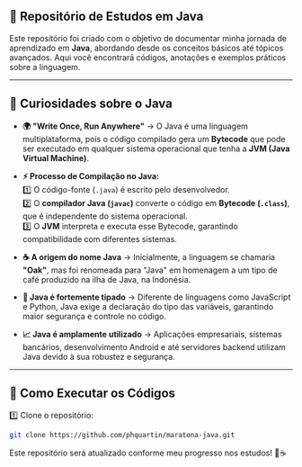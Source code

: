 ## 📌 Repositório de Estudos em Java

Este repositório foi criado com o objetivo de documentar minha jornada de aprendizado em **Java**, abordando desde os conceitos básicos até tópicos avançados. Aqui você encontrará códigos, anotações e exemplos práticos sobre a linguagem.

---

## 🔎 Curiosidades sobre o Java

- **🌍 "Write Once, Run Anywhere"** → O Java é uma linguagem multiplataforma, pois o código compilado gera um **Bytecode** que pode ser executado em qualquer sistema operacional que tenha a **JVM (Java Virtual Machine)**.

- **⚡ Processo de Compilação no Java:**  
  1️⃣ O código-fonte (`.java`) é escrito pelo desenvolvedor.  
  2️⃣ O **compilador Java (`javac`)** converte o código em **Bytecode (`.class`)**, que é independente do sistema operacional.  
  3️⃣ O **JVM** interpreta e executa esse Bytecode, garantindo compatibilidade com diferentes sistemas.

- **☕ A origem do nome Java** → Inicialmente, a linguagem se chamaria **"Oak"**, mas foi renomeada para "Java" em homenagem a um tipo de café produzido na ilha de Java, na Indonésia.

- **📜 Java é fortemente tipado** → Diferente de linguagens como JavaScript e Python, Java exige a declaração do tipo das variáveis, garantindo maior segurança e controle no código.

- **📈 Java é amplamente utilizado** → Aplicações empresariais, sistemas bancários, desenvolvimento Android e até servidores backend utilizam Java devido à sua robustez e segurança.

---

## 🚀 Como Executar os Códigos

1️⃣ Clone o repositório:
```bash
git clone https://github.com/phquartin/maratona-java.git
```
Este repositório será atualizado conforme meu progresso nos estudos! 🚀☕
